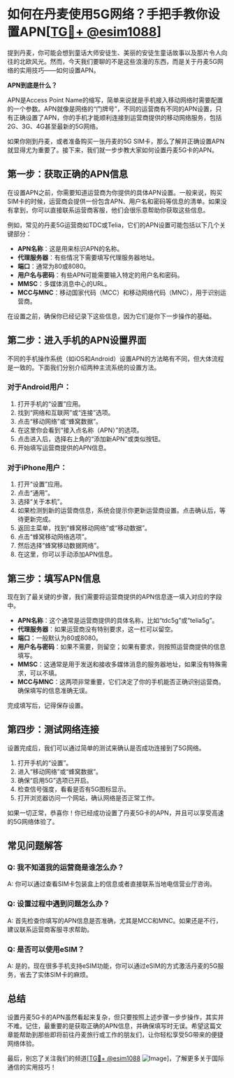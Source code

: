 # 如何在丹麦使用5G网络？手把手教你设置APN[[TG💪+ @esim1088](https://t.me/s/esim1088)]

提到丹麦，你可能会想到童话大师安徒生、美丽的安徒生童话故事以及那片令人向往的北欧风光。然而，今天我们要聊的不是这些浪漫的东西，而是关于丹麦5G网络的实用技巧——如何设置APN。

**APN到底是什么？**

APN是Access Point Name的缩写，简单来说就是手机接入移动网络时需要配置的一个参数。APN就像是网络的“门牌号”，不同的运营商有不同的APN设置，只有正确设置了APN，你的手机才能顺利连接到运营商提供的移动网络服务，包括2G、3G、4G甚至最新的5G网络。

如果你刚到丹麦，或者准备购买一张丹麦的5G SIM卡，那么了解并正确设置APN就显得尤为重要了。接下来，我们就一步步教大家如何设置丹麦5G卡的APN。

## 第一步：获取正确的APN信息

在设置APN之前，你需要知道运营商为你提供的具体APN设置。一般来说，购买SIM卡的时候，运营商会提供一份包含APN、用户名和密码等信息的清单。如果没有拿到，你可以直接联系运营商客服，他们会很乐意帮助你获取这些信息。

例如，常见的丹麦5G运营商如TDC或Telia，它们的APN设置可能包括以下几个关键部分：

- **APN名称**：这是用来标识APN的名称。
- **代理服务器**：有些情况下需要填写代理服务器地址。
- **端口**：通常为80或8080。
- **用户名与密码**：有些APN可能需要输入特定的用户名和密码。
- **MMSC**：多媒体消息中心的URL。
- **MCC与MNC**：移动国家代码（MCC）和移动网络代码（MNC），用于识别运营商。

在设置之前，确保你已经记录下这些信息，因为它们是你下一步操作的基础。

## 第二步：进入手机的APN设置界面

不同的手机操作系统（如iOS和Android）设置APN的方法略有不同，但大体流程是一致的。下面我们分别介绍两种主流系统的设置方法。

### 对于Android用户：

1. 打开手机的“设置”应用。
2. 找到“网络和互联网”或“连接”选项。
3. 点击“移动网络”或“蜂窝数据”。
4. 在这里你会看到“接入点名称（APN）”的选项。
5. 点击进入后，选择右上角的“添加新APN”或类似按钮。
6. 开始填写运营商提供的APN信息。

### 对于iPhone用户：

1. 打开“设置”应用。
2. 点击“通用”。
3. 选择“关于本机”。
4. 如果检测到新的运营商信息，系统会提示你更新运营商设置。点击确认后，等待更新完成。
5. 返回主菜单，找到“蜂窝移动网络”或“移动数据”。
6. 点击“蜂窝移动网络选项”。
7. 然后选择“蜂窝移动数据网络”。
8. 在这里，你可以手动添加APN信息。

## 第三步：填写APN信息

现在到了最关键的步骤，我们需要将运营商提供的APN信息逐一填入对应的字段中。

- **APN名称**：这个通常是运营商提供的具体名称，比如“tdc5g”或“telia5g”。
- **代理服务器**：如果运营商没有特别要求，这一栏可以留空。
- **端口**：一般默认为80或8080。
- **用户名与密码**：如果不需要，则留空；如果有要求，则按照运营商提供的信息填写。
- **MMSC**：这通常是用于发送和接收多媒体消息的服务器地址，如果没有特殊需求，可以不填。
- **MCC与MNC**：这两项非常重要，它们决定了你的手机能否正确识别运营商。确保填写的信息准确无误。

完成填写后，记得保存设置。

## 第四步：测试网络连接

设置完成后，我们可以通过简单的测试来确认是否成功连接到了5G网络。

1. 打开手机的“设置”。
2. 进入“移动网络”或“蜂窝数据”。
3. 确保“启用5G”选项已开启。
4. 检查信号强度，看看是否有5G图标显示。
5. 打开浏览器访问一个网站，确认网络是否正常工作。

如果一切正常，恭喜你！你已经成功设置了丹麦5G卡的APN，并且可以享受高速的5G网络体验了。

## 常见问题解答

### Q: 我不知道我的运营商是谁怎么办？

A: 你可以通过查看SIM卡包装盒上的信息或者直接联系当地电信营业厅咨询。

### Q: 设置过程中遇到问题怎么办？

A: 首先检查你填写的APN信息是否准确，尤其是MCC和MNC。如果还是不行，建议联系运营商客服寻求帮助。

### Q: 是否可以使用eSIM？

A: 是的，现在很多手机支持eSIM功能，你可以通过eSIM的方式激活丹麦的5G服务，省去了实体SIM卡的麻烦。

## 总结

设置丹麦5G卡的APN虽然看起来复杂，但只要按照上述步骤一步步操作，其实并不难。记住，最重要的是获取正确的APN信息，并确保填写时无误。希望这篇文章能帮助到那些即将前往丹麦旅行或工作的朋友们，让你轻松享受5G带来的便捷网络体验。

最后，别忘了关注我们的频道[[TG💪+ @esim1088](https://t.me/s/esim1088) ![Image](https://i.postimg.cc/4NQfJmqS/Snipaste-2025-05-13-00-14-12.png)]，了解更多关于国际通信的实用技巧！